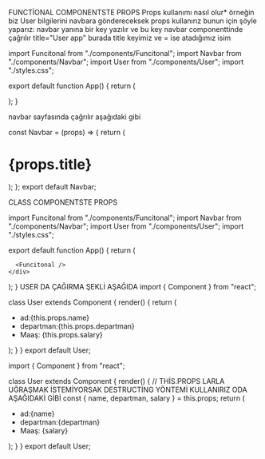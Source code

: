 
<!-- https://www.youtube.com/watch?v=14M8Z-ui7jc&list=PLIHume2cwmHeydP0GkOzSxJHT1ph1BrWj&index=11 -->

FUNCTİONAL COMPONENTSTE PROPS
Props kullanımı nasıl olur*
örneğin biz User bilgilerini navbara göndereceksek props kullanırız bunun için şöyle yaparız:
navbar yanına bir key yazılır ve bu key navbar componenttinde çağrılır
title="User app" burada title keyimiz ve = ise atadığımız isim 


 import Funcitonal from "./components/Funcitonal";
import Navbar from "./components/Navbar";
import User from "./components/User";
import "./styles.css";

export default function App() {
  return (
    <div className="App">
      <Navbar  title="User app" />
       <User />
      <Funcitonal />
    </div>
  );
}

navbar sayfasında çağrılır aşağıdaki gibi

const Navbar = (props) => {
  return (
    <div>
      <h1>{props.title} </h1>
    </div>
  );
};
export default Navbar;


CLASS COMPONENTSTE PROPS

import Funcitonal from "./components/Funcitonal";
import Navbar from "./components/Navbar";
import User from "./components/User";
import "./styles.css";

export default function App() {
  return (
    <div className="App">
      <Navbar title="User app 2" />
      <User name="emre" salary="5000" departman="Bilişim" />

      <Funcitonal />
    </div>
  );
}
 USER DA ÇAĞIRMA ŞEKLİ AŞAĞIDA 
 import { Component } from "react";

class User extends Component {
  render() {
    return (
      <div>
        <ul>
          <li>ad:{this.props.name} </li>
          <li>departman:{this.props.departman} </li>
          <li>Maaş: {this.props.salary}</li>
        </ul>
      </div>
    );
  }
}
export default User;

import { Component } from "react";

class User extends Component {
  render() {
    // THİS.PROPS LARLA UĞRAŞMAK İSTEMİYORSAK DESTRUCTİNG YÖNTEMİ KULLANIRIZ ODA AŞAĞIDAKİ GİBİ
    const { name, departman, salary } = this.props;
    return (
      <div>
        <ul>
          <li>ad:{name} </li>
          <li>departman:{departman} </li>
          <li>Maaş: {salary}</li>
        </ul>
      </div>
    );
  }
}
export default User;
